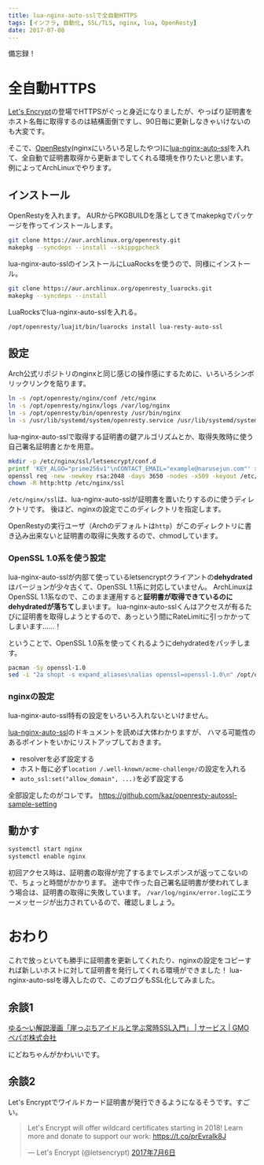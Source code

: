 ```yaml
---
title: lua-nginx-auto-sslで全自動HTTPS
tags: [インフラ, 自動化, SSL/TLS, nginx, lua, OpenResty]
date: 2017-07-08
---
```


備忘録！

<!--more-->

# 全自動HTTPS

[Let's Encrypt](https://letsencrypt.org/)の登場でHTTPSがぐっと身近になりましたが、やっぱり証明書をホスト名毎に取得するのは結構面倒ですし、90日毎に更新しなきゃいけないのも大変です。

そこで、[OpenResty](https://openresty.org/en/)(nginxにいろいろ足したやつ)に[lua-nginx-auto-ssl](https://github.com/GUI/lua-resty-auto-ssl)を入れて、全自動で証明書取得から更新までしてくれる環境を作りたいと思います。
例によってArchLinuxでやります。

## インストール

OpenRestyを入れます。
AURからPKGBUILDを落としてきてmakepkgでパッケージを作ってインストールします。
```sh
git clone https://aur.archlinux.org/openresty.git
makepkg --syncdeps --install --skippgpcheck
```

lua-nginx-auto-sslのインストールにLuaRocksを使うので、同様にインストール。
```sh
git clone https://aur.archlinux.org/openresty_luarocks.git
makepkg --syncdeps --install
```

LuaRocksでlua-nginx-auto-sslを入れる。
```sh
/opt/openresty/luajit/bin/luarocks install lua-resty-auto-ssl
```

## 設定

Arch公式リポジトリのnginxと同じ感じの操作感にするために、いろいろシンボリックリンクを貼ります。
```sh
ln -s /opt/openresty/nginx/conf /etc/nginx
ln -s /opt/openresty/nginx/logs /var/log/nginx
ln -s /opt/openresty/bin/openresty /usr/bin/nginx
ln -s /usr/lib/systemd/system/openresty.service /usr/lib/systemd/system/nginx.service
```

lua-nginx-auto-sslで取得する証明書の鍵アルゴリズムとか、取得失敗時に使う自己署名証明書とかを用意。
```sh
mkdir -p /etc/nginx/ssl/letsencrypt/conf.d
printf 'KEY_ALGO="prime256v1"\nCONTACT_EMAIL="example@narusejun.com"' > /etc/nginx/ssl/letsencrypt/conf.d/custom.sh
openssl req -new -newkey rsa:2048 -days 3650 -nodes -x509 -keyout /etc/nginx/ssl/fallback_key.pem -out /etc/nginx/ssl/fallback_crt.pem -subj "/CN=NaruseJun/"
chown -R http:http /etc/nginx/ssl
```

`/etc/nginx/ssl`は、lua-nginx-auto-sslが証明書を置いたりするのに使うディレクトリです。
後ほど、nginxの設定でこのディレクトリを指定します。

OpenRestyの実行ユーザ（Archのデフォルトは`http`）がこのディレクトリに書き込み出来ないと証明書の取得に失敗するので、chmodしています。

### OpenSSL 1.0系を使う設定

lua-nginx-auto-sslが内部て使っているletsencryptクライアントの**dehydrated**はバージョンが少々古くて、OpenSSL 1.1系に対応していません。
ArchLinuxはOpenSSL 1.1系なので、このまま運用すると**証明書が取得できているのにdehydratedが落ちて**しまいます。
lua-nginx-auto-sslくんはアクセスが有るたびに証明書を取得しようとするので、あっという間にRateLimitに引っかかってしまいます……！

ということで、OpenSSL 1.0系を使ってくれるようにdehydratedをパッチします。

```sh
pacman -Sy openssl-1.0
sed -i "2a shopt -s expand_aliases\nalias openssl=openssl-1.0\n" /opt/openresty/luajit/bin/resty-auto-ssl/dehydrated
```

### nginxの設定

lua-nginx-auto-ssl特有の設定をいろいろ入れないといけません。

[lua-nginx-auto-ssl](https://github.com/GUI/lua-resty-auto-ssl)のドキュメントを読めば大体わかりますが、
ハマる可能性のあるポイントをいかにリストアップしておきます。

- resolverを必ず設定する
- ホスト毎に必ず`location /.well-known/acme-challenge/`の設定を入れる
- `auto_ssl:set("allow_domain", ...)`を必ず設定する

全部設定したのがコレです。
https://github.com/kaz/openresty-autossl-sample-setting

## 動かす

```sh
systemctl start nginx
systemctl enable nginx
```

初回アクセス時は、証明書の取得が完了するまでレスポンスが返ってこないので、ちょっと時間がかかります。
途中で作った自己署名証明書が使われてしまう場合は、証明書の取得に失敗しています。
`/var/log/nginx/error.log`にエラーメッセージが出力されているので、確認しましょう。

# おわり

これで放っといても勝手に証明書を更新してくれたり、nginxの設定をコピーすれば新しいホストに対して証明書を発行してくれる環境ができました！
lua-nginx-auto-sslを導入したので、このブログもSSL化してみました。

## 余談1

[ゆる〜い解説漫画「崖っぷちアイドルと学ぶ常時SSL入門」 | サービス | GMOペパボ株式会社](https://pepabo.com/services/ssl_comic/)

にどねちゃんがかわいいです。

## 余談2

Let's Encryptでワイルドカード証明書が発行できるようになるそうです。すごい。

<blockquote class="twitter-tweet" data-lang="ja"><p lang="en" dir="ltr">Let&#39;s Encrypt will offer wildcard certificates starting in 2018! Learn more and donate to support our work: <a href="https://t.co/prEvraIk8J">https://t.co/prEvraIk8J</a></p>&mdash; Let&#39;s Encrypt (@letsencrypt) <a href="https://twitter.com/letsencrypt/status/882985570401701888">2017年7月6日</a></blockquote>
<script async src="//platform.twitter.com/widgets.js" charset="utf-8"></script>
